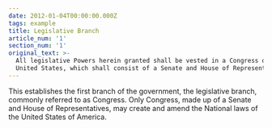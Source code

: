 ```yaml
---
date: 2012-01-04T00:00:00.000Z
tags: example
title: Legislative Branch
article_num: '1'
section_num: '1'
original_text: >-
  All legislative Powers herein granted shall be vested in a Congress of the
  United States, which shall consist of a Senate and House of Representatives.
---
```

This establishes the first branch of the government, the legislative branch, commonly referred to as Congress. Only Congress, made up of a Senate and House of Representatives, may create and amend the National laws of the United States of America.

